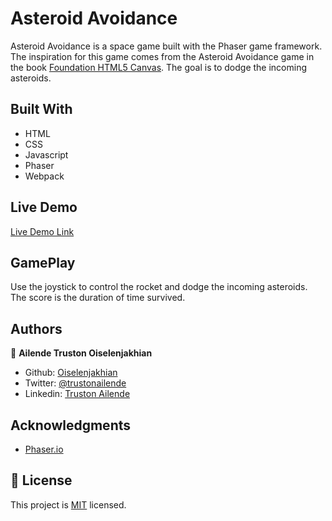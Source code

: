 # Asteroid Avoidance

Asteroid Avoidance is a space game built with the Phaser game framework. The inspiration for this game comes from the Asteroid Avoidance game in the book [Foundation HTML5 Canvas](https://rawkes.com/foundationcanvas). The goal is to dodge the incoming asteroids.

## Built With

-   HTML
-   CSS
-   Javascript
-   Phaser
-   Webpack

## Live Demo

[Live Demo Link](https://oiselenjakhian.github.io/asteroid-avoidance/)

## GamePlay

Use the joystick to control the rocket and dodge the incoming asteroids. The score is the duration of time survived.

## Authors

👤 **Ailende Truston Oiselenjakhian**

-   Github: [Oiselenjakhian](https://github.com/Oiselenjakhian)
-   Twitter: [@trustonailende](https://twitter.com/trustonailende)
-   Linkedin: [Truston Ailende](https://www.linkedin.com/in/trustonailende)

## Acknowledgments

-   [Phaser.io](https://phaser.io/)

## 📝 License

This project is [MIT](https://opensource.org/licenses/MIT) licensed.
